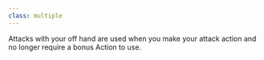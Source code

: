 ```yaml
---
class: multiple
---
```

Attacks with your off hand are used when you make your attack action and no longer require a bonus Action to use.